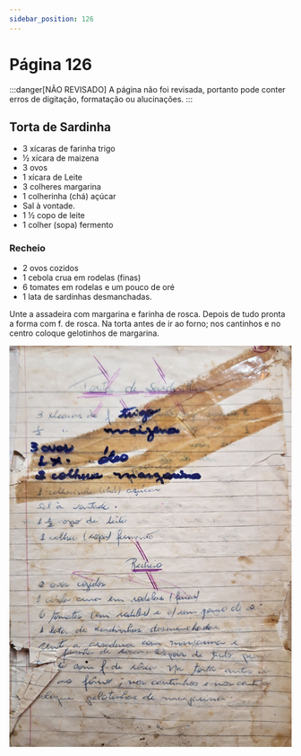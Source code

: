 ```yaml
---
sidebar_position: 126
---
```

# Página 126
:::danger[NÃO REVISADO]
A página não foi revisada, portanto pode conter erros de digitação, formatação ou alucinações.
:::
## Torta de Sardinha

- 3 xícaras de farinha trigo
- ½ xícara de maizena
- 3 ovos
- 1 xícara de Leite
- 3 colheres margarina
- 1 colherinha (chá) açúcar
- Sal à vontade.
- 1 ½ copo de leite
- 1 colher (sopa) fermento

### Recheio

- 2 ovos cozidos
- 1 cebola crua em rodelas (finas)
- 6 tomates em rodelas e um pouco de oré
- 1 lata de sardinhas desmanchadas.

Unte a assadeira com margarina e
farinha de rosca.
Depois de tudo pronta
a forma com f. de rosca. Na torta antes de
ir ao forno; nos cantinhos e no centro
coloque gelotinhos de margarina.

![imagem base](./images/page_126.png)